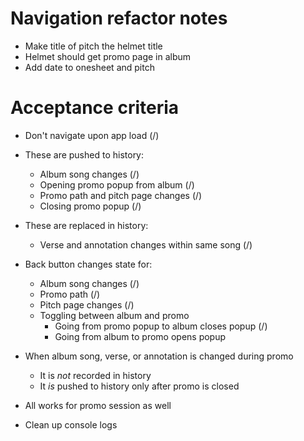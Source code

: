 # Navigation refactor notes
* Make title of pitch the helmet title
* Helmet should get promo page in album
* Add date to onesheet and pitch

# Acceptance criteria
* Don't navigate upon app load (/)

* These are pushed to history:
    * Album song changes (/)
    * Opening promo popup from album (/)
    * Promo path and pitch page changes (/)
    * Closing promo popup (/)
* These are replaced in history:
    * Verse and annotation changes within same song (/)

* Back button changes state for:
    * Album song changes (/)
    * Promo path (/)
    * Pitch page changes (/)
    * Toggling between album and promo
        * Going from promo popup to album closes popup (/)
        * Going from album to promo opens popup

* When album song, verse, or annotation is changed during promo
    * It is *not* recorded in history
    * It *is* pushed to history only after promo is closed

* All works for promo session as well

* Clean up console logs